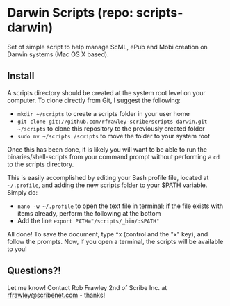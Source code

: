 Darwin Scripts (repo: scripts-darwin)
====================================

Set of simple script to help manage ScML, ePub and Mobi creation on Darwin systems (Mac OS X based).

## Install
A scripts directory should be created at the system root level on your computer. To clone directly from Git, I suggest the following:
* `mkdir ~/scripts` to create a scripts folder in your user home
* `git clone git://github.com/rfrawley-scribe/scripts-darwin.git ~/scripts` to clone this repository to the previously created folder
* `sudo mv ~/scripts /scripts` to move the folder to your system root

Once this has been done, it is likely you will want to be able to run the binaries/shell-scripts from your command prompt without performing a `cd` to the scripts directory.

This is easily accomplished by editing your Bash profile file, located at `~/.profile`, and adding the new scripts folder to your $PATH variable. Simply do:
* `nano -w ~/.profile` to open the text file in terminal; if the file exists with items already, perform the following at the bottom
* Add the line `export PATH="/scripts/_bin/:$PATH"`

All done! To save the document, type ^x (control and the "x" key), and follow the prompts. Now, if you open a terminal, the scripts will be available to you!

## Questions?!
Let me know! Contact Rob Frawley 2nd of Scribe Inc. at rfrawley@scribenet.com - thanks!